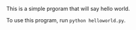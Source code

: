 This is a simple prgoram that will say hello world.

To use this program, run `python helloworld.py`.
